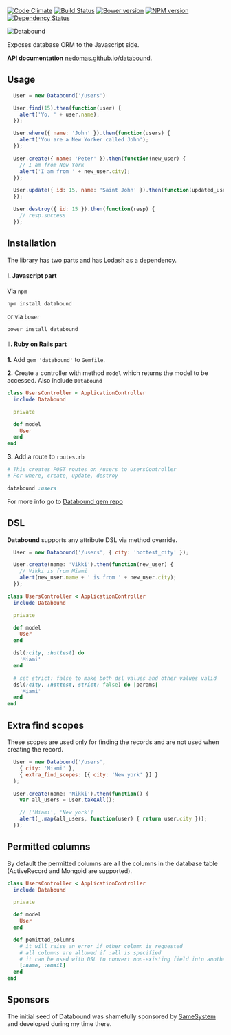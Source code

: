 [![Code Climate](https://codeclimate.com/github/Nedomas/databound/badges/gpa.svg)](https://codeclimate.com/github/Nedomas/databound)
[![Build Status](https://travis-ci.org/Nedomas/databound.svg)](https://travis-ci.org/Nedomas/databound)
[![Bower version](https://badge.fury.io/bo/databound.svg)](http://badge.fury.io/bo/databound)
[![NPM version](https://badge.fury.io/js/databound.svg)](http://badge.fury.io/js/databound)
[![Dependency Status](https://gemnasium.com/Nedomas/databound.svg)](https://gemnasium.com/Nedomas/databound)

![Databound](https://cloud.githubusercontent.com/assets/1877286/4743542/df89dcec-5a28-11e4-9114-6f383fe269cb.png)

Exposes database ORM to the Javascript side.

**API documentation** [nedomas.github.io/databound](http://nedomas.github.io/databound/src/databound.html).

## Usage

```js
  User = new Databound('/users')

  User.find(15).then(function(user) {
    alert('Yo, ' + user.name);
  });

  User.where({ name: 'John' }).then(function(users) {
    alert('You are a New Yorker called John');
  });

  User.create({ name: 'Peter' }).then(function(new_user) {
    // I am from New York
    alert('I am from ' + new_user.city);
  });

  User.update({ id: 15, name: 'Saint John' }).then(function(updated_user) {
  });

  User.destroy({ id: 15 }).then(function(resp) {
    // resp.success
  });
```

## Installation

The library has two parts and has Lodash as a dependency.

#### I. Javascript part

Via ``npm``

```
npm install databound
```

or via ``bower``

```
bower install databound
```

#### II. Ruby on Rails part

**1.** Add ``gem 'databound'`` to ``Gemfile``.

**2.** Create a controller with method ``model`` which returns the model to be accessed.
Also include ``Databound``

```ruby
class UsersController < ApplicationController
  include Databound

  private

  def model
    User
  end
end
```

**3.** Add a route to ``routes.rb``

```ruby
# This creates POST routes on /users to UsersController
# For where, create, update, destroy

databound :users
```

For more info go to [Databound gem repo](https://github.com/Nedomas/databound-rails)

## DSL

**Databound** supports any attribute DSL via method override.

```js
  User = new Databound('/users', { city: 'hottest_city' });

  User.create(name: 'Vikki').then(function(new_user) {
    // Vikki is from Miami
    alert(new_user.name + ' is from ' + new_user.city);
  });
```

```ruby
class UsersController < ApplicationController
  include Databound

  private

  def model
    User
  end

  dsl(:city, :hottest) do
    'Miami'
  end

  # set strict: false to make both dsl values and other values valid
  dsl(:city, :hottest, strict: false) do |params|
    'Miami'
  end
end
```

## Extra find scopes

These scopes are used only for finding the records and are not used when creating the record.

```js
  User = new Databound('/users',
    { city: 'Miami' },
    { extra_find_scopes: [{ city: 'New york' }] }
  );

  User.create(name: 'Nikki').then(function() {
    var all_users = User.takeAll();

    // ['Miami', 'New york']
    alert(_.map(all_users, function(user) { return user.city }));
  });
```

## Permitted columns

By default the permitted columns are all the columns in the database table
(ActiveRecord and Mongoid are supported).

```ruby
class UsersController < ApplicationController
  include Databound

  private

  def model
    User
  end

  def pemitted_columns
    # it will raise an error if other column is requested
    # all columns are allowed if :all is specified
    # it can be used with DSL to convert non-existing field into another
    [:name, :email]
  end
end
```

## Sponsors

The initial seed of Databound was shamefully sponsored by [SameSystem](http://www.samesystem.com) and
developed during my time there.
